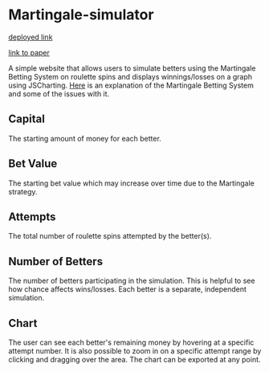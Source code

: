 # Martingale-simulator

[deployed link](https://martingale-simulator.onrender.com)

[link to paper](https://drive.google.com/file/d/1n8pqA8Brw6SOxc2BBmuu-CO5X6BVbRdb/view?usp=sharing)

A simple website that allows users to simulate betters using the Martingale Betting System on roulette spins and displays winnings/losses on a graph using JSCharting. [Here](https://www.techopedia.com/gambling-guides/martingale-betting-system) is an explanation of the Martingale Betting System and some of the issues with it.

## Capital

The starting amount of money for each better.

## Bet Value

The starting bet value which may increase over time due to the Martingale strategy.

## Attempts

The total number of roulette spins attempted by the better(s).

## Number of Betters

The number of betters participating in the simulation. This is helpful to see how chance affects wins/losses. Each better is a separate, independent simulation.

## Chart

The user can see each better's remaining money by hovering at a specific attempt number. It is also possible to zoom in on a specific attempt range by clicking and dragging over the area. The chart can be exported at any point.

